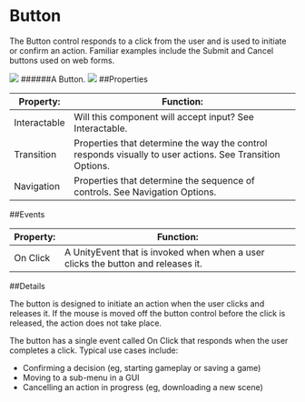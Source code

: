 # Button

The Button control responds to a click from the user and is used to initiate or confirm an action. Familiar examples include the Submit and Cancel buttons used on web forms.

![](file:///C:/Program%20Files/Unity/Editor/Data/Documentation/en/uploads/Main/UI_ButtonExample.png)
######A Button.
![](file:///C:/Program%20Files/Unity/Editor/Data/Documentation/en/uploads/Main/UI_ButtonInspector.png)
##Properties

| Property:	 | Function: |
| -- | -- |
| Interactable	 | Will this component will accept input? See Interactable. |
| Transition	 | Properties that determine the way the control responds visually to user actions. See Transition Options. |
| Navigation	 | Properties that determine the sequence of controls. See Navigation Options. |
##Events

| Property:	 | Function: |
| -- | -- |
| On Click	 | A UnityEvent that is invoked when when a user clicks the button and releases it. |
##Details

The button is designed to initiate an action when the user clicks and releases it. If the mouse is moved off the button control before the click is released, the action does not take place.

The button has a single event called On Click that responds when the user completes a click. Typical use cases include:

* Confirming a decision (eg, starting gameplay or saving a game)
* Moving to a sub-menu in a GUI
* Cancelling an action in progress (eg, downloading a new scene)